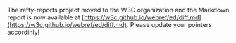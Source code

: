 The reffy-reports project moved to the W3C organization and the Markdown report is now available at [https://w3c.github.io/webref/ed/diff.md](https://w3c.github.io/webref/ed/diff.md). Please update your pointers accordinly!